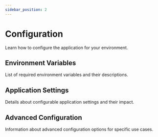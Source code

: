 ```yaml
---
sidebar_position: 2
---
```


# Configuration

Learn how to configure the application for your environment.

## Environment Variables

List of required environment variables and their descriptions.

## Application Settings

Details about configurable application settings and their impact.

## Advanced Configuration

Information about advanced configuration options for specific use cases.